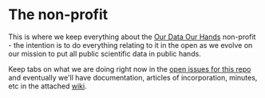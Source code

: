 # The non-profit
This is where we keep everything about the [Our Data Our Hands](https://ourdataourhands.org/) non-profit - the intention is to do everything relating to it in the open as we evolve on our mission to put all public scientific data in public hands.

Keep tabs on what we are doing right now in the [open issues for this repo](https://github.com/ourdataourhands/non-profit/issues) and eventually we'll have documentation, articles of incorporation, minutes, etc in the attached [wiki](https://github.com/ourdataourhands/non-profit/wiki).
